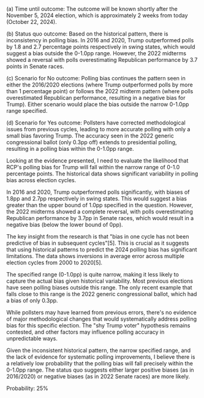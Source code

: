 (a) Time until outcome: The outcome will be known shortly after the November 5, 2024 election, which is approximately 2 weeks from today (October 22, 2024).

(b) Status quo outcome: Based on the historical pattern, there is inconsistency in polling bias. In 2016 and 2020, Trump outperformed polls by 1.8 and 2.7 percentage points respectively in swing states, which would suggest a bias outside the 0-1.0pp range. However, the 2022 midterms showed a reversal with polls overestimating Republican performance by 3.7 points in Senate races.

(c) Scenario for No outcome: Polling bias continues the pattern seen in either the 2016/2020 elections (where Trump outperformed polls by more than 1 percentage point) or follows the 2022 midterm pattern (where polls overestimated Republican performance, resulting in a negative bias for Trump). Either scenario would place the bias outside the narrow 0-1.0pp range specified.

(d) Scenario for Yes outcome: Pollsters have corrected methodological issues from previous cycles, leading to more accurate polling with only a small bias favoring Trump. The accuracy seen in the 2022 generic congressional ballot (only 0.3pp off) extends to presidential polling, resulting in a polling bias within the 0-1.0pp range.

Looking at the evidence presented, I need to evaluate the likelihood that RCP's polling bias for Trump will fall within the narrow range of 0-1.0 percentage points. The historical data shows significant variability in polling bias across election cycles.

In 2016 and 2020, Trump outperformed polls significantly, with biases of 1.8pp and 2.7pp respectively in swing states. This would suggest a bias greater than the upper bound of 1.0pp specified in the question. However, the 2022 midterms showed a complete reversal, with polls overestimating Republican performance by 3.7pp in Senate races, which would result in a negative bias (below the lower bound of 0pp).

The key insight from the research is that "bias in one cycle has not been predictive of bias in subsequent cycles"[5]. This is crucial as it suggests that using historical patterns to predict the 2024 polling bias has significant limitations. The data shows inversions in average error across multiple election cycles from 2000 to 2020[5].

The specified range (0-1.0pp) is quite narrow, making it less likely to capture the actual bias given historical variability. Most previous elections have seen polling biases outside this range. The only recent example that falls close to this range is the 2022 generic congressional ballot, which had a bias of only 0.3pp.

While pollsters may have learned from previous errors, there's no evidence of major methodological changes that would systematically address polling bias for this specific election. The "shy Trump voter" hypothesis remains contested, and other factors may influence polling accuracy in unpredictable ways.

Given the inconsistent historical pattern, the narrow specified range, and the lack of evidence for systematic polling improvements, I believe there is a relatively low probability that the polling bias will fall precisely within the 0-1.0pp range. The status quo suggests either larger positive biases (as in 2016/2020) or negative biases (as in 2022 Senate races) are more likely.

Probability: 25%